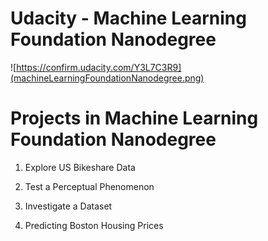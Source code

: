 # Udacity - Machine Learning Foundation Nanodegree

![https://confirm.udacity.com/Y3L7C3R9](machineLearningFoundationNanodegree.png)

# Projects in Machine Learning Foundation Nanodegree

1. Explore US Bikeshare Data


2. Test a Perceptual Phenomenon


3. Investigate a Dataset


4. Predicting Boston Housing Prices
